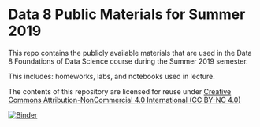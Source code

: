 # Data 8 Public Materials for Summer 2019

This repo contains the publicly available materials that are used in the Data 8
Foundations of Data Science course during the Summer 2019 semester.

This includes: homeworks, labs, and notebooks used in lecture.

The contents of this repository are licensed for reuse under [Creative Commons Attribution-NonCommercial 4.0 International (CC BY-NC 4.0)](http://creativecommons.org/licenses/by-nc/4.0/)


[![Binder](https://mybinder.org/badge.svg)](https://mybinder.org/v2/gh/data-8/materials-su19/master)
